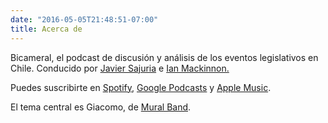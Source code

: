 ```yaml
---
date: "2016-05-05T21:48:51-07:00"
title: Acerca de
---
```


Bicameral, el podcast de discusión y análisis de los eventos legislativos en Chile. Conducido por [Javier Sajuria](http://www.twitter.com/jsajuria) e [Ian Mackinnon.](http://www.twitter.com/iemackin)

Puedes suscribirte en [Spotify](https://open.spotify.com/show/7eL0L2zmrZA9BoSv2zXdzD), [Google Podcasts](https://www.google.com/podcasts?feed=aHR0cHM6Ly9hbmNob3IuZm0vcy9jNzcwMjcwL3BvZGNhc3QvcnNz) y [Apple Music](https://podcasts.apple.com/gb/podcast/bicameral/id1471447826).

El tema central es Giacomo, de [Mural Band](https://www.muralmusic.com).
